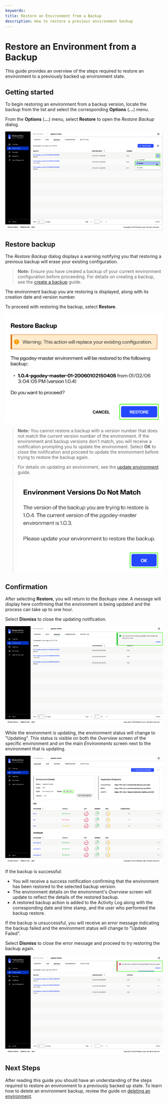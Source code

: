 ```yaml
---
keywords:
title: Restore an Environment from a Backup
description: How to restore a previous environment backup
---
```

# Restore an Environment from a Backup

This guide provides an overview of the steps required to restore an environment to a previously backed up environment state.

## Getting started

To begin restoring an environment from a backup version, locate the backup from the list and select the corresponding **Options** (**...**) menu.

From the **Options** (**...**) menu, select **Restore** to open the *Restore Backup* dialog.

![image description](images/restore-button.png)

## Restore backup

The *Restore Backup* dialog displays a warning notifying you that restoring a previous backup will erase your existing configuration.

> **Note:** Ensure you have created a backup of your current environment configuration before proceeding. For details on creating a backup, see the [create a backup](create-backup.md) guide.

The environment backup you are restoring is displayed, along with its creation date and version number.

To proceed with restoring the backup, select **Restore**.

![image description](images/restore-confirmation.png)

> **Note:** You cannot restore a backup with a version number that does not match the current version number of the environment. If the environment and backup versions don't match, you will receive a notification prompting you to update the environment. Select **OK** to close the notification and proceed to update the environment before trying to restore the backup again.

> For details on updating an environment, see the [update environment](../environment-details/update-environment.md) guide.

> ![image description](images/restore-warning-nomatch.png)

## Confirmation

After selecting **Restore**, you will return to the *Backups* view. A message will display here confirming that the environment is being updated and the process can take up to one hour.

Select **Dismiss** to close the updating notification.

![image description](images/restore-updating.png)

While the environment is updating, the environment status will change to "Updating". This status is visible on both the *Overview* screen of the specific environment and on the main *Environments* screen next to the environment that is updating.

![image description](images/restore-status-updating.png)

If the backup is successful:

- You will receive a success notification confirming that the environment has been restored to the selected backup version.
- The environment details on the environment's *Overview* screen will update to reflect the details of the restored backup.
- A restored backup action is added to the Activity Log along with the corresponding date and time stamp, and the user who performed the backup restore.

If the backup is unsuccessful, you will receive an error message indicating the backup failed and the environment status will change to "Update Failed".

Select **Dismiss** to close the error message and proceed to try restoring the backup again.

![image description](images/restore-error.png)

## Next Steps

After reading this guide you should have an understanding of the steps required to restore an environment to a previously backed up state. To learn how to delete an environment backup, review the guide on [deleting an environment](delete-backup.md).
